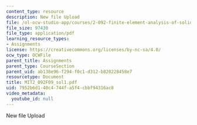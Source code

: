```yaml
---
content_type: resource
description: New file Upload
file: /ol-ocw-studio-app/courses/2-092-finite-element-analysis-of-solids-and-fluids-i-fall-2009/7952b6d140c4744fa5f4cbbf94316ac8_MIT2_092F09_sol1.pdf
file_size: 97430
file_type: application/pdf
learning_resource_types:
- Assignments
license: https://creativecommons.org/licenses/by-nc-sa/4.0/
ocw_type: OCWFile
parent_title: Assignments
parent_type: CourseSection
parent_uid: ab138e96-f294-f0c1-d312-b820228458e7
resourcetype: Document
title: MIT2_092F09_sol1.pdf
uid: 7952b6d1-40c4-744f-a5f4-cbbf94316ac8
video_metadata:
  youtube_id: null
---
```

New file Upload